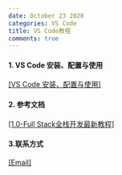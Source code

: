 ```yaml
---
date: October 23 2020
categories: VS Code
title: VS Code教程
comments: true
---
```

#### 1. VS Code 安装、配置与使用

 [[VS Code 安装、配置与使用]](https://web-oyster.github.io/2020/10/23/VSCode/Tutorial/VS%20Code%E5%AE%89%E8%A3%85%E3%80%81%E9%85%8D%E7%BD%AE%E4%B8%8E%E4%BD%BF%E7%94%A8/)


#### 2. 参考文档

[[1.0-Full Stack全栈开发最新教程]](https://web-oyster.github.io/2020/10/25/Full%20Stack/Tutorial/1.0-Full%20Stack%E5%85%A8%E6%A0%88%E5%BC%80%E5%8F%91%E6%9C%80%E6%96%B0%E6%95%99%E7%A8%8B/)

#### 3.联系方式

[[Email]](yuanmin8888@outlook.com)